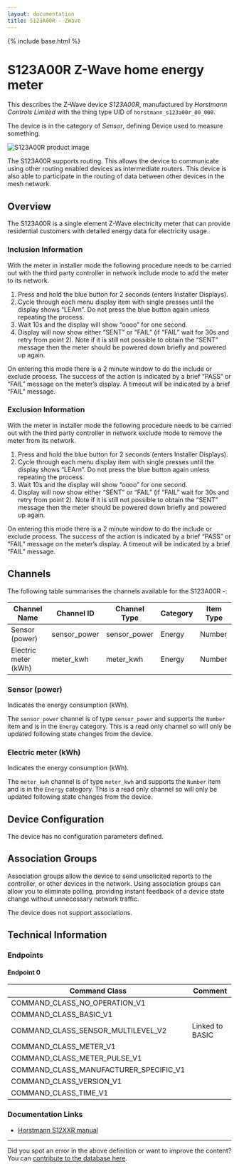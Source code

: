 ```yaml
---
layout: documentation
title: S123A00R - ZWave
---
```


{% include base.html %}

# S123A00R Z-Wave home energy meter
This describes the Z-Wave device *S123A00R*, manufactured by *Horstmann Controls Limited* with the thing type UID of ```horstmann_s123a00r_00_000```.

The device is in the category of *Sensor*, defining Device used to measure something.

![S123A00R product image](https://www.cd-jackson.com/zwave_device_uploads/1013/1013_default.jpg)


The S123A00R supports routing. This allows the device to communicate using other routing enabled devices as intermediate routers.  This device is also able to participate in the routing of data between other devices in the mesh network.

## Overview

The S123A00R is a single element Z-Wave electricity meter that can provide residential customers with detailed energy data for electricity usage.

### Inclusion Information

With the meter in installer mode the following procedure needs to be carried out with the third party controller in network include mode to add the meter to its network.

  1. Press and hold the blue button for 2 seconds (enters Installer Displays).
  2. Cycle through each menu display item with single presses until the display shows “LEArn”. Do not press the blue button again unless repeating the process.
  3. Wait 10s and the display will show “oooo” for one second.
  4. Display will now show either “SENT” or “FAIL” (if “FAIL” wait for 30s and retry from point 2). Note if it is still not possible to obtain the “SENT” message then the meter should be powered down briefly and powered up again.

On entering this mode there is a 2 minute window to do the include or exclude process. The success of the action is indicated by a brief “PASS” or “FAIL” message on the meter’s display. A timeout will be indicated by a brief “FAIL” message. 

### Exclusion Information

With the meter in installer mode the following procedure needs to be carried out with the third party controller in network exclude mode to remove the meter from its network. 

  1. Press and hold the blue button for 2 seconds (enters Installer Displays). 
  2. Cycle through each menu display item with single presses until the display shows “LEArn”. Do not press the blue button again unless repeating the process. 
  3. Wait 10s and the display will show “oooo” for one second. 
  4. Display will now show either “SENT” or “FAIL” (if “FAIL” wait for 30s and retry from point 2). Note if it is still not possible to obtain the “SENT” message then the meter should be powered down briefly and powered up again.

On entering this mode there is a 2 minute window to do the include or exclude process. The success of the action is indicated by a brief “PASS” or “FAIL” message on the meter’s display. A timeout will be indicated by a brief “FAIL” message.

## Channels

The following table summarises the channels available for the S123A00R -:

| Channel Name | Channel ID | Channel Type | Category | Item Type |
|--------------|------------|--------------|----------|-----------|
| Sensor (power) | sensor_power | sensor_power | Energy | Number | 
| Electric meter (kWh) | meter_kwh | meter_kwh | Energy | Number | 

### Sensor (power)
Indicates the energy consumption (kWh).

The ```sensor_power``` channel is of type ```sensor_power``` and supports the ```Number``` item and is in the ```Energy``` category. This is a read only channel so will only be updated following state changes from the device.

### Electric meter (kWh)
Indicates the energy consumption (kWh).

The ```meter_kwh``` channel is of type ```meter_kwh``` and supports the ```Number``` item and is in the ```Energy``` category. This is a read only channel so will only be updated following state changes from the device.



## Device Configuration

The device has no configuration parameters defined.

## Association Groups

Association groups allow the device to send unsolicited reports to the controller, or other devices in the network. Using association groups can allow you to eliminate polling, providing instant feedback of a device state change without unnecessary network traffic.

The device does not support associations.
## Technical Information

### Endpoints

#### Endpoint 0

| Command Class | Comment |
|---------------|---------|
| COMMAND_CLASS_NO_OPERATION_V1| |
| COMMAND_CLASS_BASIC_V1| |
| COMMAND_CLASS_SENSOR_MULTILEVEL_V2| Linked to BASIC|
| COMMAND_CLASS_METER_V1| |
| COMMAND_CLASS_METER_PULSE_V1| |
| COMMAND_CLASS_MANUFACTURER_SPECIFIC_V1| |
| COMMAND_CLASS_VERSION_V1| |
| COMMAND_CLASS_TIME_V1| |

### Documentation Links

* [Horstmann S12XXR manual](https://www.cd-jackson.com/zwave_device_uploads/1013/secure-s1xxr-electricity-meter-manual-us.pdf)

---

Did you spot an error in the above definition or want to improve the content?
You can [contribute to the database here](http://www.cd-jackson.com/index.php/zwave/zwave-device-database/zwave-device-list/devicesummary/1013).
